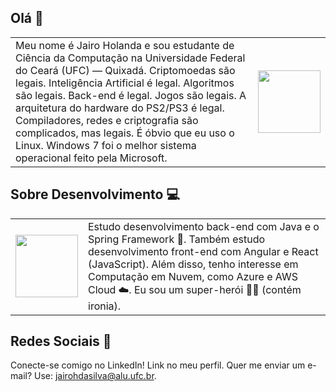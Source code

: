 ## Olá 👋

<table>
  <tr>
    <td align="left" style="width: 100%;">Meu nome é Jairo Holanda e sou estudante de Ciência da Computação na Universidade Federal do Ceará (UFC) — Quixadá. Criptomoedas são legais. Inteligência Artificial é legal. Algoritmos são legais. Back-end é legal. Jogos são legais. A arquitetura do hardware do PS2/PS3 é legal. Compiladores, redes e criptografia são complicados, mas legais. É óbvio que eu uso o Linux. Windows 7 foi o melhor sistema operacional feito pela Microsoft.
    </td>
    <td align="right">
      <img src="https://media.tenor.com/NeJfHqkmdMIAAAAi/tux-linux-penguin.gif" width="100" height="100">
    </td>
  </tr>
</table>

## Sobre Desenvolvimento 💻

<table>
  <tr>
    <td align="right">
      <img src="https://media.tenor.com/64kfxuF34SwAAAAi/clouds-sky.gif" width="100" height="100">
    </td>
    <td style="width: 100%;">
Estudo desenvolvimento back-end com Java e o Spring Framework 🌱. Também estudo desenvolvimento front-end com Angular e React (JavaScript). Além disso, tenho interesse em Computação em Nuvem, como Azure e AWS Cloud ☁️. Eu sou um super-herói 🦸‍♂️ (contém ironia).
    </td>
  </tr>
</table>

## Redes Sociais 👥

Conecte-se comigo no LinkedIn! Link no meu perfil. Quer me enviar um e-mail? Use: [jairohdasilva@alu.ufc.br](mailto:jairohdasilva@alu.ufc.br).
